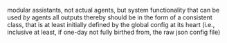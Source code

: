 modular assistants, not actual agents, but system functionality that can be used _by_ agents
all outputs thereby should be in the form of a consistent class, that is at least initially defined by the global config at its heart (i.e., inclusive at least, if one-day not fully birthed from, the raw json config file)